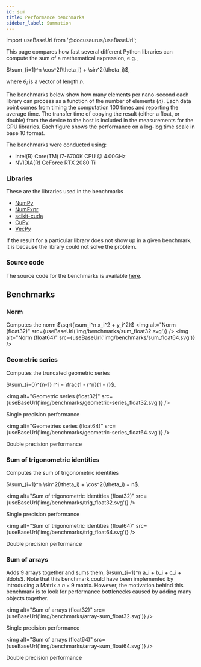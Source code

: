 ```yaml
---
id: sum
title: Performance benchmarks
sidebar_label: Summation
---
```

import useBaseUrl from '@docusaurus/useBaseUrl';


This page compares how fast several different Python libraries can compute the sum of a mathematical
expression, e.g., 

$\sum_{i=1}^n \cos^2(\theta_i) + \sin^2(\theta_i)$, 

where $\theta_i$ is a vector of length $n$.

The benchmarks below show how many elements per nano-second each library can process as a function
of the number of elements ($n$). Each data point comes from timing the computation 100 times and reporting
the average time. The transfer time of copying the result (either a float, or double) from the
device to the host is included in the measurements for the GPU libraries. Each figure shows the
performance on a log-log time scale in base 10 format. 


The benchmarks were conducted using:
* Intel(R) Core(TM) i7-6700K CPU @ 4.00GHz
* NVIDIA(R) GeForce RTX 2080 Ti

### Libraries
These are the libraries used in the benchmarks
* [NumPy](https://numpy.org)
* [NumExpr](https://github.com/pydata/numexpr)
* [scikit-cuda](https://scikit-cuda.readthedocs.io/en/latest/)
* [CuPy](https://github.com/cupy/cupy)
* [VecPy](https://github.com/ooreilly/vecpy)

If the result for a particular library does not show up in a given benchmark, it is because the
library could not solve the problem.


### Source code
The source code for the benchmarks is available [here](https://github.com/ooreilly/vecpy/tree/master/benchmarks).


## Benchmarks
###  Norm
Computes the norm $\sqrt{\sum_i^n x_i^2 + y_i^2}$
<img alt="Norm (float32)" src={useBaseUrl('img/benchmarks/sum_float32.svg')} />
<img alt="Norm (float64)" src={useBaseUrl('img/benchmarks/sum_float64.svg')} />

###  Geometric series
Computes the truncated geometric series 

$\sum_{i=0}^{n-1} r^i = \frac{1 - r^n}{1 - r}$.

<img alt="Geometric series (float32)" src={useBaseUrl('img/benchmarks/geometric-series_float32.svg')} />

Single precision performance

<img alt="Geometries series (float64)" src={useBaseUrl('img/benchmarks/geometric-series_float64.svg')} />

Double precision performance

###  Sum of trigonometric identities
Computes the sum of trigonometric identities 

$\sum_{i=1}^n \sin^2(\theta_i) + \cos^2(\theta_i) = n$.

<img alt="Sum of trigonometric identities (float32)" src={useBaseUrl('img/benchmarks/trig_float32.svg')} />

Single precision performance

<img alt="Sum of trigonometric identities (float64)" src={useBaseUrl('img/benchmarks/trig_float64.svg')} />

Double precision performance


###  Sum of arrays
Adds $9$ arrays together and sums them, $\sum_{i=1}^n a_i + b_i + c_i + \ldots$. Note that this
benchmark could have been implemented by introducing a Matrix a $n \times 9$ matrix. However, the
motivation behind this benchmark is to look for performance bottlenecks caused by adding many objects together.


<img alt="Sum of arrays (float32)" src={useBaseUrl('img/benchmarks/array-sum_float32.svg')} />

Single precision performance

<img alt="Sum of arrays (float64)" src={useBaseUrl('img/benchmarks/array-sum_float64.svg')} />

Double precision performance
